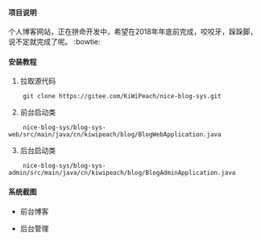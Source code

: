 #### 项目说明
   个人博客网站，正在拼命开发中，希望在2018年年底前完成，咬咬牙，跺跺脚，说不定就完成了呢。 :bowtie: 

#### 安装教程

1. 拉取源代码

```shell
    git clone https://gitee.com/KiWiPeach/nice-blog-sys.git
```

2. 前台启动类

```shell
    nice-blog-sys/blog-sys-web/src/main/java/cn/kiwipeach/blog/BlogWebApplication.java
```

3. 后台启动类

```shell
    nice-blog-sys/blog-sys-admin/src/main/java/cn/kiwipeach/blog/BlogAdminApplication.java
```

#### 系统截图

- 前台博客



- 后台管理



